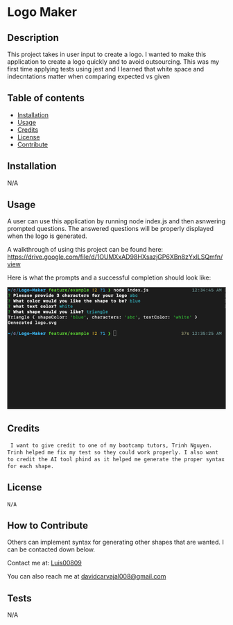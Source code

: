    # Logo Maker

   ## Description
   
   This project takes in user input to create a logo. I wanted to make this application to create a logo quickly and to avoid outsourcing. This was my first time applying tests using jest and I learned that white space and indecntations matter when comparing expected vs given
   
   ## Table of contents
   
   - [Installation](#installation)
   - [Usage](#usage)
   - [Credits](#credits)
   - [License](#license)
   - [Contribute](#how-to-contribute)
   
   
   ## Installation
   N/A
   
   ## Usage
   
  A user can use this application by running node index.js and then asnwering prompted questions. The answered questions will be properly displayed when the logo is generated. 
   
  A walkthrough of using this project can be found here: https://drive.google.com/file/d/1OUMXxAD98HXsazjGP6XBn8zYxlLSQmfn/view
   
  Here is what the prompts and a successful completion should look like: 

![screenshot of answering prompts](./images/Screenshot%202023-08-22%20at%2012.35.56%20AM.png)
   
   ## Credits

     I want to give credit to one of my bootcamp tutors, Trinh Nguyen. Trinh helped me fix my test so they could work properly. I also want to credit the AI tool phind as it helped me generate the proper syntax for each shape.

   ## License 
   
    N/A

   
   ## How to Contribute
   Others can implement syntax for generating other shapes that are wanted. I can be contacted down below.
   
   Contact me at: [Luis00809](https://github.com/Luis00809)
   
   You can also reach me at davidcarvajal008@gmail.com
   
   ## Tests
   
   N/A